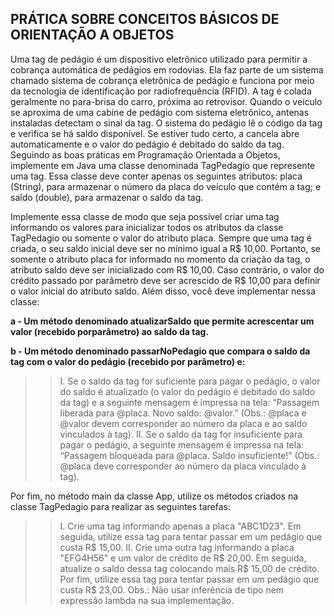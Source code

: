 ## PRÁTICA SOBRE CONCEITOS BÁSICOS DE ORIENTAÇÃO A OBJETOS

Uma tag de pedágio é um dispositivo eletrônico utilizado para permitir a cobrança automática de
pedágios em rodovias. Ela faz parte de um sistema chamado sistema de cobrança eletrônica de
pedágio e funciona por meio da tecnologia de identificação por radiofrequência (RFID). A tag é
colada geralmente no para-brisa do carro, próxima ao retrovisor. Quando o veículo se aproxima de
uma cabine de pedágio com sistema eletrônico, antenas instaladas detectam o sinal da tag. O
sistema do pedágio lê o código da tag e verifica se há saldo disponível. Se estiver tudo certo, a
cancela abre automaticamente e o valor do pedágio é debitado do saldo da tag.
Seguindo as boas práticas em Programação Orientada a Objetos, implemente em Java uma classe
denominada TagPedagio que represente uma tag. Essa classe deve conter apenas os seguintes
atributos: placa (String), para armazenar o número da placa do veículo que contém a tag; e
saldo (double), para armazenar o saldo da tag.

Implemente essa classe de modo que seja possível criar uma tag informando os valores para
inicializar todos os atributos da classe TagPedagio ou somente o valor do atributo placa.
Sempre que uma tag é criada, o seu saldo inicial deve ser no mínimo igual a R$ 10,00. Portanto, se
somente o atributo placa for informado no momento da criação da tag, o atributo saldo deve ser
inicializado com R$ 10,00. Caso contrário, o valor do crédito passado por parâmetro deve ser
acrescido de R$ 10,00 para definir o valor inicial do atributo saldo. Além disso, você deve
implementar nessa classe:

 **a - Um método denominado atualizarSaldo que permite acrescentar um valor (recebido porparâmetro) ao saldo da tag.**

 **b - Um método denominado passarNoPedagio que compara o saldo da tag com o valor do pedágio (recebido por parâmetro) e:**
>> I. Se o saldo da tag for suficiente para pagar o pedágio, o valor do saldo é atualizado (o valor do pedágio é debitado do saldo da tag) e a seguinte mensagem é impressa na tela: “Passagem liberada para @placa. Novo saldo: @valor.” (Obs.: @placa e @valor devem corresponder ao número da placa e ao saldo vinculados à tag).
>> II. Se o saldo da tag for insuficiente para pagar o pedágio, a seguinte mensagem é impressa na tela: “Passagem bloqueada para @placa. Saldo insuficiente!” (Obs.: @placa deve corresponder ao número da placa vinculado à tag).

Por fim, no método main da classe App, utilize os métodos criados na classe TagPedagio para
realizar as seguintes tarefas:
>>I. Crie uma tag informando apenas a placa "ABC1D23". Em seguida, utilize essa tag para tentar passar em um pedágio que custa R$ 15,00.
>>II. Crie uma outra tag informando a placa "EFG4H56" e um valor de crédito de R$ 20,00. Em seguida, atualize o saldo dessa tag colocando mais R$ 15,00 de crédito. Por fim, utilize essa tag para tentar passar em um pedágio que custa R$ 23,00.
Obs.: Não usar inferência de tipo nem expressão lambda na sua implementação.